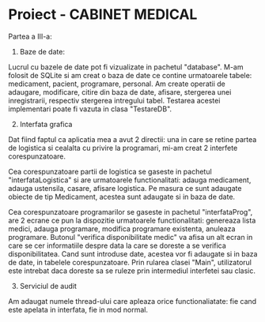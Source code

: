 # Proiect - CABINET MEDICAL


  Partea a III-a:
  
  1. Baze de date:
  
  
  Lucrul cu bazele de date pot fi vizualizate in pachetul "database". M-am folosit de SQLite si am creat o baza de date ce contine urmatoarele tabele: medicament, pacient, programare, personal. Am create operatii de adaugare, modificare, citire din baza de date, afisare, stergerea unei inregistrarii, respectiv stergerea intregului tabel. Testarea acestei implementari poate fi vazuta in clasa "TestareDB".
  
  2. Interfata grafica
  
  
  Dat fiind faptul ca aplicatia mea a avut 2 directii: una in care se retine partea de logistica si cealalta cu privire la programari, mi-am creat 2 interfete corespunzatoare.
  
  Cea corespunzatoare partii de logistica se gaseste in pachetul "interfataLogistica" si are urmatoarele functionalitati: adauga medicament, adauga ustensila, casare, afisare logistica. Pe masura ce sunt adaugate obiecte de tip Medicament, acestea sunt adaugate si in baza de date.
  
  Cea corespunzatoare programarilor se gaseste in pachetul "interfataProg", are 2 ecrane ce pun la dispozitie urmatoarele functionalitati: genereaza lista medici, adauga programare, modifica programare existenta, anuleaza programare. Butonul "verifica disponibilitate medic" va afisa un alt ecran in care se cer informatiile despre data la care se doreste a se verifica disponibilitatea. Cand sunt introduse date, acestea vor fi adaugate si in baza de date, in tabelele corespunzatoare.
  Prin rularea clasei "Main", utilizatorul este intrebat daca doreste sa se ruleze prin intermediul interfetei sau clasic.
  
  3. Serviciul de audit
  
  
  Am adaugat numele thread-ului care apleaza orice functionaliatate: fie cand este apelata in interfata, fie in mod normal.
